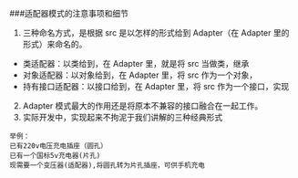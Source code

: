 ###适配器模式的注意事项和细节
1. 三种命名方式，是根据 src 是以怎样的形式给到 Adapter（在 Adapter 里的形式）来命名的。
- 类适配器：以类给到，在 Adapter 里，就是将 src 当做类，继承 
- 对象适配器：以对象给到，在 Adapter 里，将 src 作为一个对象，
- 持有接口适配器：以接口给到，在 Adapter 里，将 src 作为一个接口，实现
2. Adapter 模式最大的作用还是将原本不兼容的接口融合在一起工作。
3. 实际开发中，实现起来不拘泥于我们讲解的三种经典形式


```text
举例：
已有220v电压充电插座（圆孔）
已有一个国标5v充电器(片孔)
现需要一个变压器(适配器),将圆孔转为片孔插座，可供手机充电
```
